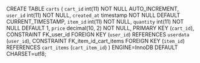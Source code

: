 CREATE TABLE `carts` (
  `cart_id` int(11) NOT NULL AUTO_INCREMENT,
  `user_id` int(11) NOT NULL,
  `created_at` timestamp NOT NULL DEFAULT CURRENT_TIMESTAMP,
  `item_id` int(11) NOT NULL,
  `quantity` int(11) NOT NULL DEFAULT 1,
  `price` decimal(10, 2) NOT NULL,
  PRIMARY KEY (`cart_id`),
  CONSTRAINT FK_user_id FOREIGN KEY (`user_id`) REFERENCES `userdata` (`user_id`),
  CONSTRAINT FK_item_id_cart_items FOREIGN KEY (`item_id`) REFERENCES `cart_items` (`cart_item_id`)
) ENGINE=InnoDB DEFAULT CHARSET=utf8;
